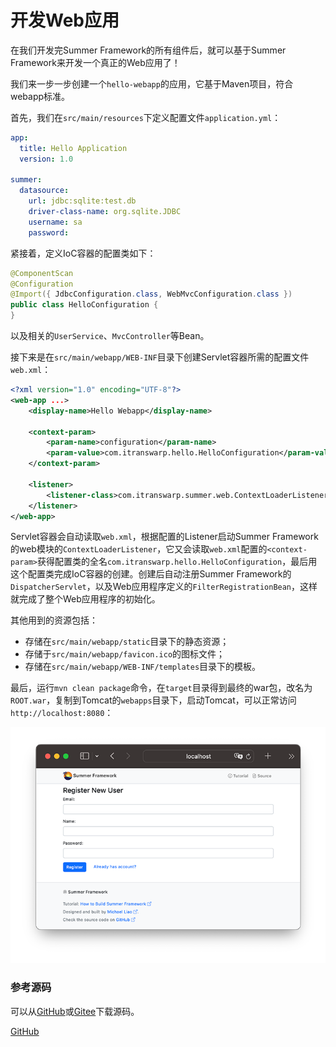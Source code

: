 # 开发Web应用

在我们开发完Summer Framework的所有组件后，就可以基于Summer Framework来开发一个真正的Web应用了！

我们来一步一步创建一个`hello-webapp`的应用，它基于Maven项目，符合webapp标准。

首先，我们在`src/main/resources`下定义配置文件`application.yml`：

```yaml
app:
  title: Hello Application
  version: 1.0

summer:
  datasource:
    url: jdbc:sqlite:test.db
    driver-class-name: org.sqlite.JDBC
    username: sa
    password: 
```

紧接着，定义IoC容器的配置类如下：

```java
@ComponentScan
@Configuration
@Import({ JdbcConfiguration.class, WebMvcConfiguration.class })
public class HelloConfiguration {
}
```

以及相关的`UserService`、`MvcController`等Bean。

接下来是在`src/main/webapp/WEB-INF`目录下创建Servlet容器所需的配置文件`web.xml`：

```xml
<?xml version="1.0" encoding="UTF-8"?>
<web-app ...>
	<display-name>Hello Webapp</display-name>

	<context-param>
		<param-name>configuration</param-name>
		<param-value>com.itranswarp.hello.HelloConfiguration</param-value>
	</context-param>

	<listener>
		<listener-class>com.itranswarp.summer.web.ContextLoaderListener</listener-class>
	</listener>
</web-app>
```

Servlet容器会自动读取`web.xml`，根据配置的Listener启动Summer Framework的web模块的`ContextLoaderListener`，它又会读取`web.xml`配置的`<context-param>`获得配置类的全名`com.itranswarp.hello.HelloConfiguration`，最后用这个配置类完成IoC容器的创建。创建后自动注册Summer Framework的`DispatcherServlet`，以及Web应用程序定义的`FilterRegistrationBean`，这样就完成了整个Web应用程序的初始化。

其他用到的资源包括：

- 存储在`src/main/webapp/static`目录下的静态资源；
- 存储于`src/main/webapp/favicon.ico`的图标文件；
- 存储在`src/main/webapp/WEB-INF/templates`目录下的模板。

最后，运行`mvn clean package`命令，在`target`目录得到最终的war包，改名为`ROOT.war`，复制到Tomcat的`webapps`目录下，启动Tomcat，可以正常访问`http://localhost:8080`：

![hello-webapp](hello-webapp.png)

### 参考源码

可以从[GitHub](https://github.com/michaelliao/summer-framework/tree/master/step-by-step/hello-webapp)或[Gitee](https://gitee.com/liaoxuefeng/summer-framework/tree/master/step-by-step/hello-webapp)下载源码。

<a class="git-explorer" href="https://github.com/michaelliao/summer-framework/tree/master/step-by-step/hello-webapp">GitHub</a>
